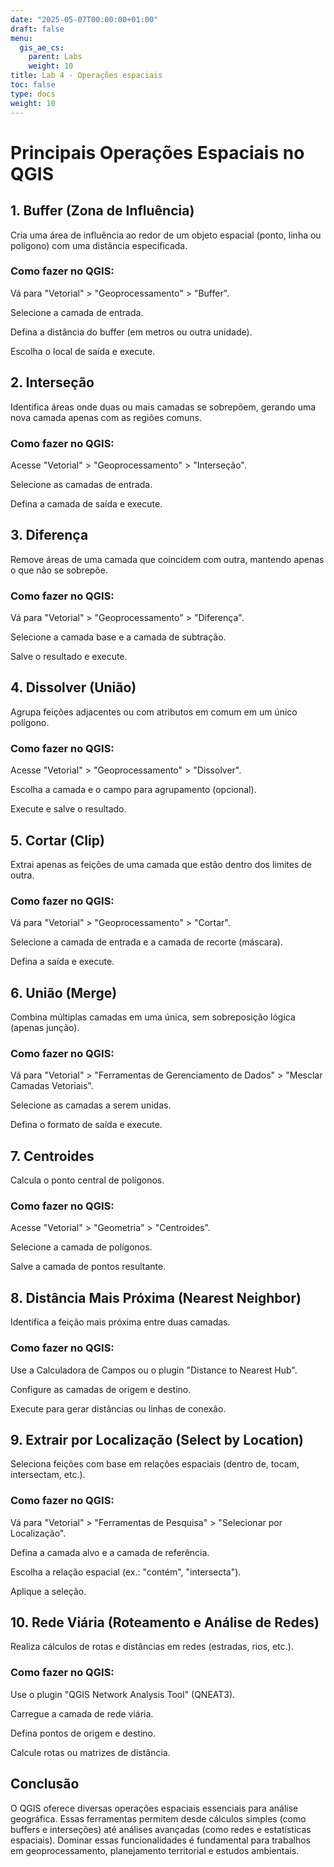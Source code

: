 ```yaml
---
date: "2025-05-07T00:00:00+01:00"
draft: false
menu:
  gis_ae_cs:
    parent: Labs
    weight: 10
title: Lab 4 - Operações espaciais
toc: false
type: docs
weight: 10
---
```


# Principais Operações Espaciais no QGIS

## 1. Buffer (Zona de Influência)
Cria uma área de influência ao redor de um objeto espacial (ponto, linha ou polígono) com uma distância especificada.

### Como fazer no QGIS:
Vá para "Vetorial" > "Geoprocessamento" > "Buffer".

Selecione a camada de entrada.

Defina a distância do buffer (em metros ou outra unidade).

Escolha o local de saída e execute.

## 2. Interseção
Identifica áreas onde duas ou mais camadas se sobrepõem, gerando uma nova camada apenas com as regiões comuns.

### Como fazer no QGIS:
Acesse "Vetorial" > "Geoprocessamento" > "Interseção".

Selecione as camadas de entrada.

Defina a camada de saída e execute.

## 3. Diferença
Remove áreas de uma camada que coincidem com outra, mantendo apenas o que não se sobrepõe.

### Como fazer no QGIS:
Vá para "Vetorial" > "Geoprocessamento" > "Diferença".

Selecione a camada base e a camada de subtração.

Salve o resultado e execute.

## 4. Dissolver (União)
Agrupa feições adjacentes ou com atributos em comum em um único polígono.

### Como fazer no QGIS:
Acesse "Vetorial" > "Geoprocessamento" > "Dissolver".

Escolha a camada e o campo para agrupamento (opcional).

Execute e salve o resultado.

## 5. Cortar (Clip)
Extrai apenas as feições de uma camada que estão dentro dos limites de outra.

### Como fazer no QGIS:
Vá para "Vetorial" > "Geoprocessamento" > "Cortar".

Selecione a camada de entrada e a camada de recorte (máscara).

Defina a saída e execute.

## 6. União (Merge)
Combina múltiplas camadas em uma única, sem sobreposição lógica (apenas junção).

### Como fazer no QGIS:
Vá para "Vetorial" > "Ferramentas de Gerenciamento de Dados" > "Mesclar Camadas Vetoriais".

Selecione as camadas a serem unidas.

Defina o formato de saída e execute.

## 7. Centroides
Calcula o ponto central de polígonos.

### Como fazer no QGIS:
Acesse "Vetorial" > "Geometria" > "Centroides".

Selecione a camada de polígonos.

Salve a camada de pontos resultante.

## 8. Distância Mais Próxima (Nearest Neighbor)
Identifica a feição mais próxima entre duas camadas.

### Como fazer no QGIS:
Use a Calculadora de Campos ou o plugin "Distance to Nearest Hub".

Configure as camadas de origem e destino.

Execute para gerar distâncias ou linhas de conexão.

## 9. Extrair por Localização (Select by Location)
Seleciona feições com base em relações espaciais (dentro de, tocam, intersectam, etc.).

### Como fazer no QGIS:
Vá para "Vetorial" > "Ferramentas de Pesquisa" > "Selecionar por Localização".

Defina a camada alvo e a camada de referência.

Escolha a relação espacial (ex.: "contém", "intersecta").

Aplique a seleção.

## 10. Rede Viária (Roteamento e Análise de Redes)
Realiza cálculos de rotas e distâncias em redes (estradas, rios, etc.).

### Como fazer no QGIS:
Use o plugin "QGIS Network Analysis Tool" (QNEAT3).

Carregue a camada de rede viária.

Defina pontos de origem e destino.

Calcule rotas ou matrizes de distância.

## Conclusão
O QGIS oferece diversas operações espaciais essenciais para análise geográfica. Essas ferramentas permitem desde cálculos simples (como buffers e interseções) até análises avançadas (como redes e estatísticas espaciais). Dominar essas funcionalidades é fundamental para trabalhos em geoprocessamento, planejamento territorial e estudos ambientais.
